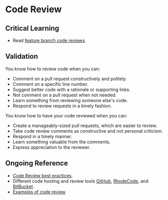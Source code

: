 Code Review
===========

Critical Learning
-----------------

* Read [feature branch code reviews](http://robots.thoughtbot.com/post/2831837714/feature-branch-code-reviews).

Validation
----------

You know how to review code when you can:

* Comment on a pull request constructively and politely.
* Comment on a specific line number.
* Suggest better code with a rationale or supporting links.
* Not comment on a pull request when not needed.
* Learn something from reviewing someone else's code.
* Respond to review requests in a timely fashion.

You know how to have your code reviewed when you can:

* Create a manageably-sized pull requests, which are easier to review.
* Take code review comments as constructive and not personal criticism.
* Respond in a timely manner.
* Learn something valuable from the comments.
* Express appreciation to the reviewer.


Ongoing Reference
-----------------

* [Code Review best practices](http://smartbear.com/SmartBear/media/pdfs/WP-CC-11-Best-Practices-of-Peer-Code-Review.pdf).
* Different code hosting and review tools [GitHub](http://github.com), [RhodeCode](http://rhodecode.org/), and [BitBucket](https://bitbucket.org/).
* [Examples of code review](http://codereview.stackexchange.com)
